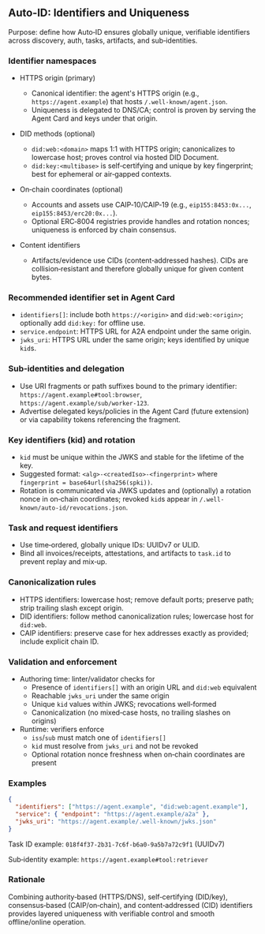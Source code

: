 ## Auto‑ID: Identifiers and Uniqueness

Purpose: define how Auto‑ID ensures globally unique, verifiable identifiers across discovery, auth, tasks, artifacts, and sub‑identities.

### Identifier namespaces

- HTTPS origin (primary)

  - Canonical identifier: the agent's HTTPS origin (e.g., `https://agent.example`) that hosts `/.well-known/agent.json`.
  - Uniqueness is delegated to DNS/CA; control is proven by serving the Agent Card and keys under that origin.

- DID methods (optional)

  - `did:web:<domain>` maps 1:1 with HTTPS origin; canonicalizes to lowercase host; proves control via hosted DID Document.
  - `did:key:<multibase>` is self‑certifying and unique by key fingerprint; best for ephemeral or air‑gapped contexts.

- On‑chain coordinates (optional)

  - Accounts and assets use CAIP‑10/CAIP‑19 (e.g., `eip155:8453:0x...`, `eip155:8453/erc20:0x...`).
  - Optional ERC‑8004 registries provide handles and rotation nonces; uniqueness is enforced by chain consensus.

- Content identifiers
  - Artifacts/evidence use CIDs (content‑addressed hashes). CIDs are collision‑resistant and therefore globally unique for given content bytes.

### Recommended identifier set in Agent Card

- `identifiers[]`: include both `https://<origin>` and `did:web:<origin>`; optionally add `did:key:` for offline use.
- `service.endpoint`: HTTPS URL for A2A endpoint under the same origin.
- `jwks_uri`: HTTPS URL under the same origin; keys identified by unique `kid`s.

### Sub‑identities and delegation

- Use URI fragments or path suffixes bound to the primary identifier: `https://agent.example#tool:browser`, `https://agent.example/sub/worker-123`.
- Advertise delegated keys/policies in the Agent Card (future extension) or via capability tokens referencing the fragment.

### Key identifiers (kid) and rotation

- `kid` must be unique within the JWKS and stable for the lifetime of the key.
- Suggested format: `<alg>-<createdIso>-<fingerprint>` where `fingerprint = base64url(sha256(spki))`.
- Rotation is communicated via JWKS updates and (optionally) a rotation nonce in on‑chain coordinates; revoked `kid`s appear in `/.well-known/auto-id/revocations.json`.

### Task and request identifiers

- Use time‑ordered, globally unique IDs: UUIDv7 or ULID.
- Bind all invoices/receipts, attestations, and artifacts to `task.id` to prevent replay and mix‑up.

### Canonicalization rules

- HTTPS identifiers: lowercase host; remove default ports; preserve path; strip trailing slash except origin.
- DID identifiers: follow method canonicalization rules; lowercase host for `did:web`.
- CAIP identifiers: preserve case for hex addresses exactly as provided; include explicit chain ID.

### Validation and enforcement

- Authoring time: linter/validator checks for
  - Presence of `identifiers[]` with an origin URL and `did:web` equivalent
  - Reachable `jwks_uri` under the same origin
  - Unique `kid` values within JWKS; revocations well‑formed
  - Canonicalization (no mixed‑case hosts, no trailing slashes on origins)
- Runtime: verifiers enforce
  - `iss`/`sub` must match one of `identifiers[]`
  - `kid` must resolve from `jwks_uri` and not be revoked
  - Optional rotation nonce freshness when on‑chain coordinates are present

### Examples

```json
{
  "identifiers": ["https://agent.example", "did:web:agent.example"],
  "service": { "endpoint": "https://agent.example/a2a" },
  "jwks_uri": "https://agent.example/.well-known/jwks.json"
}
```

Task ID example: `018f4f37-2b31-7c6f-b6a0-9a5b7a72c9f1` (UUIDv7)

Sub‑identity example: `https://agent.example#tool:retriever`

### Rationale

Combining authority‑based (HTTPS/DNS), self‑certifying (DID/key), consensus‑based (CAIP/on‑chain), and content‑addressed (CID) identifiers provides layered uniqueness with verifiable control and smooth offline/online operation.
